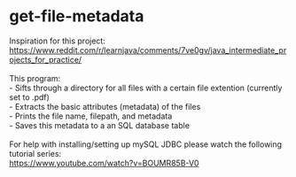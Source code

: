 # get-file-metadata
Inspiration for this project: <br /> https://www.reddit.com/r/learnjava/comments/7ve0gv/java_intermediate_projects_for_practice/ <br /> 
<br /> 
This program: <br />
    - Sifts through a directory for all files with a certain file extention (currently set to .pdf) <br />
    - Extracts the basic attributes (metadata) of the files <br />
    - Prints the file name, filepath, and metadata <br />
    - Saves this metadata to a an SQL database table <br />
    <br />
For help with installing/setting up mySQL JDBC please watch the following tutorial series: <br /> https://www.youtube.com/watch?v=BOUMR85B-V0 
